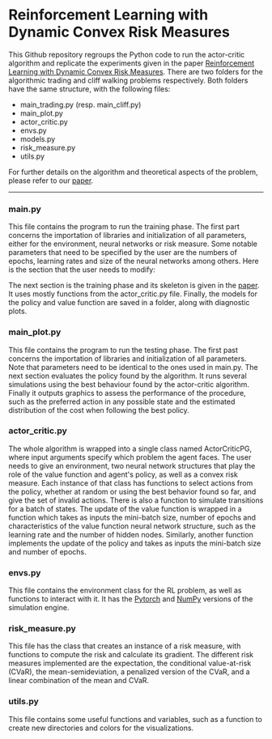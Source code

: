 # Reinforcement Learning with Dynamic Convex Risk Measures

This Github repository regroups the Python code to run the actor-critic algorithm and replicate the experiments given in the paper [Reinforcement Learning with Dynamic Convex Risk Measures](https://anthonycoache.ca/). There are two folders for the algorithmic trading and cliff walking problems respectively. Both folders have the same structure, with the following files: 

* main_trading.py (resp. main_cliff.py)
* main_plot.py
* actor_critic.py
* envs.py
* models.py
* risk_measure.py
* utils.py

For further details on the algorithm and theoretical aspects of the problem, please refer to our [paper](https://anthonycoache.ca/).

***

### main.py

This file contains the program to run the training phase. The first part concerns the importation of libraries and initialization of all parameters, either for the environment, neural networks or risk measure. Some notable parameters that need to be specified by the user are the numbers of epochs, learning rates and size of the neural networks among others. Here is the section that the user needs to modify:

The next section is the training phase and its skeleton is given in the [paper](https://anthonycoache.ca/). It uses mostly functions from the actor_critic.py file. Finally, the models for the policy and value function are saved in a folder, along with diagnostic plots.

### main_plot.py

This file contains the program to run the testing phase. The first past concerns the importation of libraries and initialization of all parameters. Note that parameters need to be identical to the ones used in main.py. The next section evaluates the policy found by the algorithm. It runs several simulations using the best behaviour found by the actor-critic algorithm. Finally it outputs graphics to assess the performance of the procedure, such as the preferred action in any possible state and the estimated distribution of the cost when following the best policy.

### actor_critic.py

The whole algorithm is wrapped into a single class named ActorCriticPG, where input arguments specify which problem the agent faces. The user needs to give an environment, two neural network structures that play the role of the value function and agent's policy, as well as a convex risk measure. Each instance of that class has functions to select actions from the policy, whether at random or using the best behavior found so far, and give the set of invalid actions. There is also a function to simulate transitions for a batch of states. The update of the value function is wrapped in a function which takes as inputs the mini-batch size, number of epochs and characteristics of the value function neural network structure, such as the learning rate and the number of hidden nodes. Similarly, another function implements the update of the policy and takes as inputs the mini-batch size and number of epochs.

### envs.py

This file contains the environment class for the RL problem, as well as functions to interact with it. It has the [Pytorch](https://pytorch.org/) and [NumPy](https://numpy.org/) versions of the simulation engine. 

### risk_measure.py

This file has the class that creates an instance of a risk measure, with functions to compute the risk and calculate its gradient. The different risk measures implemented are the expectation, the conditional value-at-risk (CVaR), the mean-semideviation, a penalized version of the CVaR, and a linear combination of the mean and CVaR.

### utils.py

This file contains some useful functions and variables, such as a function to create new directories and colors for the visualizations.
